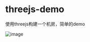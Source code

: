 # threejs-demo
使用threejs构建一个机房，简单的demo

![image](https://user-images.githubusercontent.com/86639062/123727241-ee1c8180-d8c3-11eb-8a3b-615c3167457c.png)

